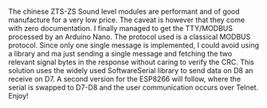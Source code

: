 The chinese ZTS-ZS Sound level modules are performant and of good manufacture for a very low price.
The caveat is however that they come with zero documentation.
I finally managed to get the TTY/MODBUS processed by an Arduino Nano.
The protocol used is a classical MODBUS protocol. Since only one single message is implemented, I could avoid using a library and ma just sending a single message and fetching the two relevant signal bytes in the response without caring to verify the CRC.
This solution uses the widely used SoftwareSerial library to send data on D8 an receive on D7.
A second version for the ESP8266 will follow, where the serial is swapped to D7-D8 and the user communication occurs over Telnet.
Enjoy!
